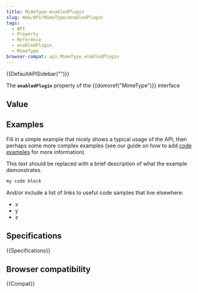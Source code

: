 ```yaml
---
title: MimeType.enabledPlugin
slug: Web/API/MimeType/enabledPlugin
tags:
  - API
  - Property
  - Reference
  - enabledPlugin
  - MimeType
browser-compat: api.MimeType.enabledPlugin
---
```

{{DefaultAPISidebar("")}}

The **`enabledPlugin`** property of the {{domxref("MimeType")}} interface 

## Value



## Examples

Fill in a simple example that nicely shows a typical usage of the API, then perhaps some more complex examples (see our guide on how to add [code examples](/en-US/docs/MDN/Contribute/Structures/Code_examples) for more information).

This text should be replaced with a brief description of what the example demonstrates.

```js
my code block
```

And/or include a list of links to useful code samples that live elsewhere:

*   x
*   y
*   z

## Specifications

{{Specifications}}

## Browser compatibility

{{Compat}}


